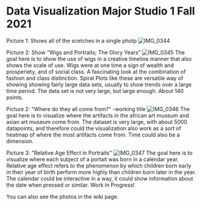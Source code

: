 # Data Visualization Major Studio 1 Fall 2021


Picture 1: Shows all of the scetches in a single photp
![IMG_0344](https://user-images.githubusercontent.com/73747671/132769152-e50b12ef-f2bd-423f-bf44-389fe3cee8ac.jpg)

Picture 2: Show "Wigs and Portraits; The Glory Years"
![IMG_0345](https://user-images.githubusercontent.com/73747671/132769156-8c13b72a-41b9-41f0-a2d7-073fd72e39a3.jpg)
The goal here is to show the use of wigs in a creative timeline manner that also shows the scale of use. Wigs were at one time a sign of 
wealth and prosperiety, and of social class. A fascinating look at the combination of fashion and class distinction. Spiral Plots like these are versatile way of showing showing fairly large data sets, usually to show trends over a large time period.
The data set is not very large, but large enough. About 140 points.

Picture 2: "Where do they all come from?" -working title
![IMG_0346](https://user-images.githubusercontent.com/73747671/132769161-4bfd1625-82b9-4173-9ebb-f990e566bfa2.jpg)
The goal here is to visualize where the artifacts in the african art museum and asian art museum come from. The dataset is very large, with about 5000 datapoints, 
and therefore could the visualization also work as a sort of heatmap of where the most artifacts come from. Time could also be a dimension.

Picture 3: "Relative Age Effect in Portraits"
![IMG_0347](https://user-images.githubusercontent.com/73747671/132769164-0f1648c8-47e8-459d-b115-002cc8335e01.jpg)
The goal here is to visualize where each subject of a portait was born in a calendar year. Relative age effect refers to the phenomenon by which children born early in their year of birth perform more highly than children born later in the year. The calendar could be interactive in a way, it could show information about the date when pressed or similar. Work in Progress!



You can also see the photos in the wiki page.

